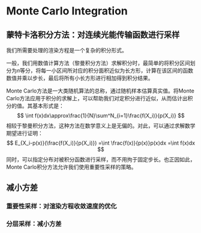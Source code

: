 # Monte Carlo Integration



## 蒙特卡洛积分方法：对连续光能传输函数进行采样

我们所需要处理的渲染方程是一个复杂的积分形式。

一般，我们用数值计算方法（黎曼积分方法）求解积分时，最简单的将积分区间划分为$n$等分，将每一小区间所对应的积分面积近似为长方形，计算在该区间的函数数值并乘以步长，最后将所有小长方形进行相加得到积分结果。

Monte Carlo方法是一大类随机算法的总称，通过随机样本估算真实值。将Monte Carlo方法应用于积分的求解上，可以帮助我们对定积分进行近似，从而估计出积分的值。其基本形式是：
$$
\int f(x)dx\approx\frac{1}{N}\sum^N_{i=1}\frac{f(X_i)}{p(X_i)}
$$
相较于黎曼积分方法，这种方法在数学意义上是无偏的。对此，可以通过求解数学期望进行证明：
$$
E_{X_i-p(x)}(\frac{f(X_i)}{p(X_i)})
=\int \frac{f(x)}{p(x)}p(x)dx
=\int f(x)dx
$$
同时，可以指定分布对被积分函数进行采样，而不用拘于固定步长。也正因如此，Monte Carlo积分方法允许我们使用重要性采样的策略。

## 减小方差

### 重要性采样：对渲染方程收敛速度的优化

### 分层采样：减小方差



